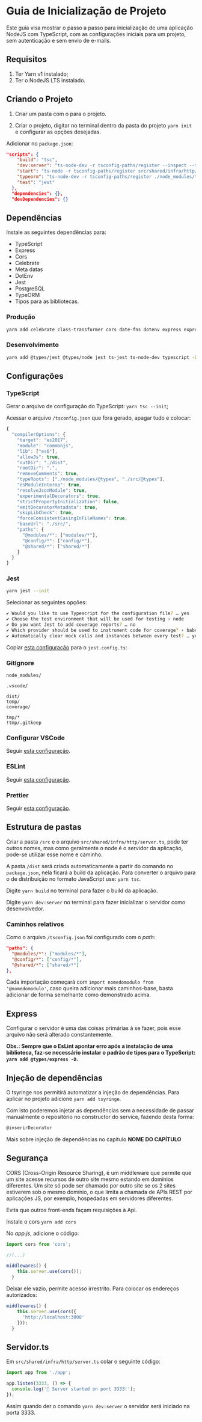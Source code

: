 # Guia de Inicialização de Projeto

Este guia visa mostrar o passo a passo para inicialização de uma aplicação NodeJS com TypeScript, com as configurações iniciais para um projeto, sem autenticação e sem envio de e-mails.

## Requisitos

1. Ter Yarn v1 instalado;
2. Ter o NodeJS LTS instalado.

## Criando o Projeto

1. Criar um pasta com o para o projeto.

2. Criar o projeto, digitar no terminal dentro da pasta do projeto `yarn init` e configurar as opções desejadas.

Adicionar no `package.json`:

```json
"scripts": {
    "build": "tsc",
    "dev:server": "ts-node-dev -r tsconfig-paths/register --inspect --transpile-only --ignore-watch node_modules src/shared/infra/http/server.ts",
    "start": "ts-node -r tsconfig-paths/register src/shared/infra/http/index.ts",
    "typeorm": "ts-node-dev -r tsconfig-paths/register ./node_modules/typeorm/cli.js",
    "test": "jest"
  },
  "dependencies": {},
  "devDependencies": {}
```

## Dependências

Instale as seguintes dependências para:

- TypeScript
- Express
- Cors
- Celebrate
- Meta datas
- DotEnv
- Jest
- PostgreSQL
- TypeORM
- Tipos para as bibliotecas.

### Produção

```zsh 
yarn add celebrate class-transformer cors date-fns dotenv express express-async-errors pg tsyringe typeorm
```

### Desenvolvimento

```zsh
yarn add @types/jest @types/node jest ts-jest ts-node-dev typescript -D
```
## Configurações

### TypeScript

Gerar o arquivo de configuração do TypeScript: `yarn tsc --init`;

Acessar o arquivo `/tsconfig.json` que fora gerado, apagar tudo e colocar:

```js
{
  "compilerOptions": {
    "target": "es2017",
    "module": "commonjs",
    "lib": ["es6"],
    "allowJs": true,
    "outDir": "./dist",
    "rootDir": ".",
    "removeComments": true,
    "typeRoots": ["./node_modules/@types", "./src/@types"],
    "esModuleInterop": true,
    "resolveJsonModule": true,
    "experimentalDecorators": true,
    "strictPropertyInitialization": false,
    "emitDecoratorMetadata": true,
    "skipLibCheck": true,
    "forceConsistentCasingInFileNames": true,
    "baseUrl": "./src/",
    "paths": {
      "@modules/*": ["modules/*"],
      "@config/*": ["config/*"],
      "@shared/*": ["shared/*"]
    }
  }
}
```

### Jest

```zsh
yarn jest --init
```

Selecionar as seguintes opções:

```zsh
✔ Would you like to use Typescript for the configuration file? … yes
✔ Choose the test environment that will be used for testing › node
✔ Do you want Jest to add coverage reports? … no
✔ Which provider should be used to instrument code for coverage? › babel
✔ Automatically clear mock calls and instances between every test? … yes
```

Copiar [esta configuração](link) para o `jest.config.ts`:

### GitIgnore

```gitignore
node_modules/

.vscode/

dist/
temp/
coverage/

tmp/*
!tmp/.gitkeep
```

### Configurar VSCode

Seguir [esta configuração](link).

### ESLint

Seguir [esta configuração](link).

### Prettier

Seguir [esta configuração](link).

## Estrutura de pastas

Criar a pasta `/src` e o arquivo `src/shared/infra/http/server.ts`, pode ter outros nomes, mas como geralmente o node é o servidor da aplicação, pode-se utilizar esse nome e caminho.

A pasta `/dist` será criada automaticamente a partir do comando no `package.json`, nela ficará a build da aplicação. Para converter o arquivo para o de distribuição no formato JavaScript use: `yarn tsc`.

Digite `yarn build` no terminal para fazer o build da aplicação.

Digite `yarn dev:server` no terminal para fazer inicializar o servidor como desenvolvedor.

### Caminhos relativos

Como o arquivo `/tsconfig.json` foi configurado com o _path_:

```json
"paths": {
  "@modules/*": ["modules/*"],
  "@config/*": ["config/*"],
  "@shared/*": ["shared/*"]
},
```

Cada importação começará com `import nomedomodulo from '@nomedomodulo'`, caso queira adicionar mais caminhos-base, basta adicionar de forma semelhante como demonstrado acima.

## Express

Configurar o servidor é uma das coisas primárias à se fazer, pois esse arquivo não será alterado constantemente.

**Obs.: Sempre que o EsLint apontar erro após a instalação de uma biblioteca, faz-se necessário instalar o padrão de tipos para o TypeScript: `yarn add @types/express -D`.**

## Injeção de dependências

O tsyringe nos permitirá automatizar a injeção de dependências. Para aplicar no projeto adicione `yarn add tsyringe`.

Com isto poderemos injetar as dependências sem a necessidade de passar manualmente o repositório no constructor do service, fazendo desta forma:

```js
@inserirDecorator
```

Mais sobre injeção de dependências no capítulo **NOME DO CAPÍTULO**

## Segurança

CORS (Cross-Origin Resource Sharing), é um middleware que permite que um site acesse recursos de outro site mesmo estando em domínios diferentes. Um site só pode ser chamado por outro site se os 2 sites estiverem sob o mesmo domínio, o que limita a chamada de APIs REST por aplicações JS, por exemplo, hospedadas em servidores diferentes.

Evita que outros front-ends façam requisições à Api.

Instale o cors `yarn add cors`

No _app.js_, adicione o código:

```javascript
import cors from 'cors';

//(...)

middlewares() {
    this.server.use(cors());
  }
```

Deixar ele vazio, permite acesso irrestrito. Para colocar os endereços autorizados:

```javascript
middlewares() {
    this.server.use(cors({
      'http://localhost:3000'
    }));
  }
```

## Servidor.ts

Em `src/shared/infra/http/server.ts` colar o seguinte código:

```typescript
import app from './app';

app.listen(3333, () => {
  console.log('🚀 Server started on port 3333!');
});
```

Assim quando der o comando `yarn dev:server` o servidor será iniciado na porta 3333.
